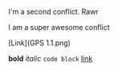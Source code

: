 I'm a second conflict. Rawr

I am a super awesome conflict

[Link](GPS 1.1.png)

**bold**
*italic*
`code block`
[link](https://github.com/jm96441n/phase-0-gps-1)

